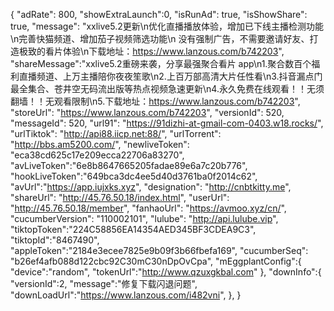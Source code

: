 {
        "adRate": 800,
        "showExtraLaunch":0,
        "isRunAd": true,
        "isShowShare": true,
        "message": "xxlive5.2更新\n优化直播播放体验，增加已下线主播检测功能\n完善快猫频道、增加茄子视频筛选功能\n 没有强制广告，不需要邀请好友、打造极致的看片体验\n下载地址：https://www.lanzous.com/b742203",
        "shareMessage":"xxlive5.2重磅来袭，分享最强聚合看片 app\n1.聚合数百个福利直播频道、上万主播陪你夜夜笙歌\n2.上百万部高清大片任性看\n3.抖音漏点门最全集合、苍井空无码流出版等热点视频急速更新\n4.永久免费在线观看！！无须翻墙！！无观看限制\n5.下载地址：https://www.lanzous.com/b742203",
        "storeUrl": "https://www.lanzous.com/b742203",
        "versionId": 520,
        "messageId": 520,
        "url91": "https://91dizhi-at-gmail-com-0403.w18.rocks/",
        "urlTiktok": "http://api88.iicp.net:88/",
        "urlTorrent": "http://bbs.am5200.com/",
        "newliveToken": "eca38cd625c17e209ecca22706a83270",
        "avLiveToken":"6e8b8647665205fadae89e6a7c20b776",
        "hookLiveToken":"649bca3dc4ee5d40d3761ba0f2014c62",
	"avUrl":"https://app.iujxks.xyz",
        "designation": "http://cnbtkitty.me",
        "shareUrl": "http://45.76.50.18/index.html",
        "userUrl": "http://45.76.50.18/member",
        "fanhaoUrl": "https://avmoo.xyz/cn/",
        "cucumberVersion": "110002101",
        "lulube": "http://api.lulube.vip",
	"tiktopToken":"224C58856EA14354AED345BF3CDEA9C3",
	"tiktopId":"8467490",
	"appleToken":"2184e3ecee7825e9b09f3b66fbefa169",
        "cucumberSeq": "b26ef4afb088d122cbc92C30mC30nDpOvCpa",
    "mEggplantConfig":{
        "device":"random",
        "tokenUrl":"http://www.qzuxgkbal.com"
    },
    "downInfo":{
	"versionId":2,
	"message":"修复下载闪退问题",
	"downLoadUrl":"https://www.lanzous.com/i482vni",
    },
}
